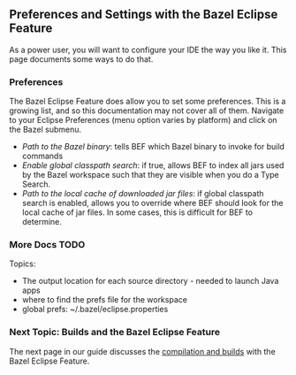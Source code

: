 ## Preferences and Settings with the Bazel Eclipse Feature

As a power user, you will want to configure your IDE the way you like it.
This page documents some ways to do that.

### Preferences

The Bazel Eclipse Feature does allow you to set some preferences.
This is a growing list, and so this documentation may not cover all of them.
Navigate to your Eclipse Preferences (menu option varies by platform) and click on the Bazel submenu.

- *Path to the Bazel binary*: tells BEF which Bazel binary to invoke for build commands
- *Enable global classpath search*: if true, allows BEF to index all jars used by the Bazel workspace such that they are visible when you do a Type Search.
- *Path to the local cache of downloaded jar files*: if global classpath search is enabled, allows you to override where BEF should look for the local cache of jar files. In some cases, this is difficult for BEF to determine.

### More Docs TODO

Topics:

- The output location for each source directory - needed to launch Java apps
- where to find the prefs file for the workspace
- global prefs: ~/.bazel/eclipse.properties

### Next Topic: Builds and the Bazel Eclipse Feature

The next page in our guide discusses the [compilation and builds](using_the_feature_builds.md) with the Bazel Eclipse Feature.
